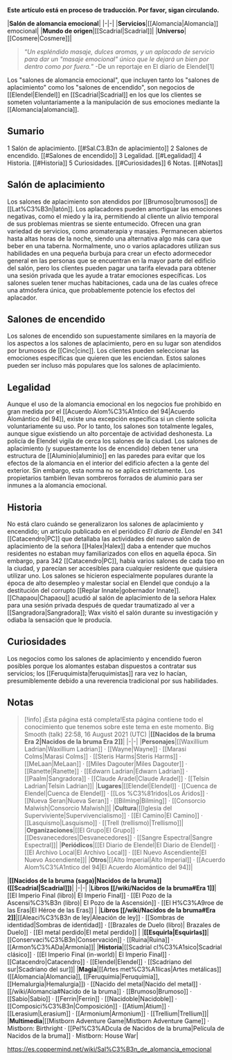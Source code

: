 **Este artículo está en proceso de traducción. Por favor, sigan circulando.**


|**Salón de alomancia emocional**|
|-|-|
|**Servicios**|[[Alomancia\|Alomancia]] emocional|
|**Mundo de origen**|[[Scadrial\|Scadrial]]|
|**Universo**|[[Cosmere\|Cosmere]]|

>“*Un espléndido masaje, dulces aromas, y un aplacado de servicio para dar un "masaje emocional" único que le dejará un bien por dentro como por fuera.*”
\-De un reportaje en El diario de Elendel[1]


Los "salones de alomancia emocional", que incluyen tanto los "salones de aplacimiento" como los "salones de encendido", son negocios de [[Elendel\|Elendel]] en [[Scadrial\|Scadrial]] en los que los clientes se someten voluntariamente a la manipulación de sus emociones mediante la [[Alomancia\|alomancia]].

## Sumario

1 Salón de aplacimiento. [[#Sal.C3.B3n de aplacimiento]] 
2 Salones de encendido. [[#Salones de encendido]] 
3 Legalidad. [[#Legalidad]] 
4 Historia. [[#Historia]] 
5 Curiosidades. [[#Curiosidades]] 
6 Notas. [[#Notas]] 


## Salón de aplacimiento
Los salones de aplacimiento son atendidos por [[Brumoso\|brumosos]] de [[Lat%C3%B3n\|latón]]. Los aplacadores pueden amortiguar las emociones negativas, como el miedo y la ira, permitiendo al cliente un alivio temporal de sus problemas mientras se siente entumecido. Ofrecen una gran variedad de servicios, como aromaterapia y masajes. Permanecen abiertos hasta altas horas de la noche, siendo una alternativa algo más cara que beber en una taberna.
Normalmente, uno o varios aplacadores utilizan sus habilidades en una pequeña burbuja para crear un efecto adormecedor general en las personas que se encuentran en la mayor parte del edificio del salón, pero los clientes pueden pagar una tarifa elevada para obtener una sesión privada que les ayude a tratar emociones específicas. Los salones suelen tener muchas habitaciones, cada una de las cuales ofrece una atmósfera única, que probablemente potencie los efectos del aplacador.

## Salones de encendido
Los salones de encendido son supuestamente similares en la mayoría de los aspectos a los salones de aplacimiento, pero en su lugar son atendidos por brumosos de [[Cinc\|cinc]]. Los clientes pueden seleccionar las emociones específicas que quieren que les enciendan. Estos salones pueden ser incluso más populares que los salones de aplacimiento.

## Legalidad
Aunque el uso de la alomancia emocional en los negocios fue prohibido en gran medida por el [[Acuerdo Alom%C3%A1ntico del 94\|Acuerdo Alomántico del 94]], existe una excepción específica si un cliente solicita voluntariamente su uso. Por lo tanto, los salones son totalmente legales, aunque sigue existiendo un alto porcentaje de actividad deshonesta. La policía de Elendel vigila de cerca los salones de la ciudad.
Los salones de aplacimiento (y supuestamente los de encendido) deben tener una estructura de [[Aluminio\|aluminio]] en las paredes para evitar que los efectos de la alomancia en el interior del edificio afecten a la gente del exterior. Sin embargo, esta norma no se aplica estrictamente. Los propietarios también llevan sombreros forrados de aluminio para ser inmunes a la alomancia emocional.

## Historia
No está claro cuándo se generalizaron los salones de aplacimiento y encendido; un artículo publicado en el periódico *El diario de Elendel* en 341 [[Catacendro\|PC]] que detallaba las actividades del nuevo salón de aplacimiento de la señora [[Halex\|Halex]] daba a entender que muchos residentes no estaban muy familiarizados con ellos en aquella época. Sin embargo, para 342 [[Catacendro\|PC]], había varios salones de cada tipo en la ciudad, y parecían ser accesibles para cualquier residente que quisiera utilizar uno.
Los salones se hicieron especialmente populares durante la época de alto desempleo y malestar social en Elendel que condujo a la destitución del corrupto [[Replar Innate\|gobernador Innate]]. [[Chapaou\|Chapaou]] acudió al salón de aplacimiento de la señora Halex para una sesión privada después de quedar traumatizado al ver a [[Sangradora\|Sangradora]]; Wax visitó el salón durante su investigación y odiaba la sensación que le producía.

## Curiosidades
Los negocios como los salones de aplacimiento y encendido fueron posibles porque los alomantes estaban dispuestos a contratar sus servicios; los [[Feruquimista\|feruquimistas]] rara vez lo hacían, presumiblemente debido a una reverencia tradicional por sus habilidades.
## Notas

> [!info] ¡Esta página está completa!Esta página contiene todo el conocimiento que tenemos sobre este tema en este momento.
Big Smooth (talk) 22:58, 16 August 2021 (UTC)
|**[[Nacidos de la bruma Era 2\|Nacidos de la bruma Era 2]]**|
|-|-|
|**Personajes**|[[Waxillium Ladrian\|Waxillium Ladrian]] · [[Wayne\|Wayne]] · [[Marasi Colms\|Marasi Colms]] · [[Steris Harms\|Steris Harms]] · [[MeLaan\|MeLaan]] · [[Miles Dagouter\|Miles Dagouter]] · [[Ranette\|Ranette]] · [[Edwarn Ladrian\|Edwarn Ladrian]] · [[Paalm\|Sangradora]] · [[Claude Aradel\|Claude Aradel]] · [[Telsin Ladrian\|Telsin Ladrian]]|
|**Lugares**|[[Elendel\|Elendel]] · [[Cuenca de Elendel\|Cuenca de Elendel]] · [[Los %C3%81ridos\|Los Áridos]] · [[Nueva Seran\|Nueva Seran]] · [[Bilming\|Bilming]] · [[Consorcio Malwish\|Consorcio Malwish]]|
|**Cultura**|[[Iglesia del Superviviente\|Supervivencialismo]] · [[El Camino\|El Camino]] · [[Lasquismo\|Lasquismo]] · [[Trell (trellismo)\|Trellismo]]|
|**Organizaciones**|[[El Grupo\|El Grupo]] · [[Desvanecedores\|Desvanecedores]] · [[Sangre Espectral\|Sangre Espectral]]|
|**Periódicos**|[[El Diario de Elendel\|El Diario de Elendel]] · [[El Archivo Local\|El Archivo Local]] · [[El Nuevo Ascendiente\|El Nuevo Ascendiente]]|
|**Otros**|[[Alto Imperial\|Alto Imperial]] · [[Acuerdo Alom%C3%A1ntico del 94\|El Acuerdo Alomántico del 94]]|

|**[[Nacidos de la bruma (saga)\|Nacidos de la bruma]] ([[Scadrial\|Scadrial]])**|
|-|-|
|**Libros [[/wiki/Nacidos de la bruma#Era 1]]**|[[El Imperio Final (libro)\| El Imperio Final]] · [[El Pozo de la Ascensi%C3%B3n (libro)\| El Pozo de la Ascensión]] · [[El H%C3%A9roe de las Eras\|El Héroe de las Eras]] |
|**Libros [[/wiki/Nacidos de la bruma#Era 2]]**|[[Aleaci%C3%B3n de ley\|Aleación de ley]] · [[Sombras de identidad\|Sombras de identidad]] · [[Brazales de Duelo (libro)\| Brazales de Duelo]] · [[El metal perdido\|El metal perdido]]  |
|**[[Esquirla\|Esquirlas]]**|[[Conservaci%C3%B3n\|Conservación]] · [[Ruina\|Ruina]] · [[Armon%C3%ADa\|Armonía]]|
|**Historia**|[[Scadrial cl%C3%A1sico\|Scadrial clásico]] · [[El Imperio Final (in-world)\| El Imperio Final]] · [[Catacendro\|Catacendro]] · [[Elendel\|Elendel]] · [[Scadriano del sur\|Scadriano del sur]]|
|**Magia**|[[Artes met%C3%A1licas\|Artes metálicas]] ([[Alomancia\|Alomancia]], [[Feruquimia\|Feruquimia]], [[Hemalurgia\|Hemalurgia]]) · [[Nacido del metal\|Nacido del metal]] · [[/wiki/Alomancia#Nacido de la bruma]] · [[Brumoso\|Brumoso]] · [[Sabio\|Sabio]] · [[Ferrin\|Ferrin]] · [[Nacidoble\|Nacidoble]] · [[Composici%C3%B3n\|Composición]] · [[Atium\|Atium]] · [[Lerasium\|Lerasium]] · [[Armonium\|Armonium]] · [[Trellium\|Trellium]]|
|**Multimedia**|[[Mistborn Adventure Game\|Mistborn Adventure Game‎‎]] · Mistborn: Birthright · [[Pel%C3%ADcula de Nacidos de la bruma\|Película de Nacidos de la bruma]] · Mistborn: House War|



https://es.coppermind.net/wiki/Sal%C3%B3n_de_alomancia_emocional
